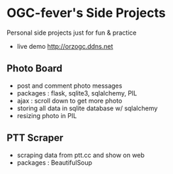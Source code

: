 # OGC-fever's Side Projects

Personal side projects just for fun & practice
- live demo http://orzogc.ddns.net

## Photo Board
- post and comment photo messages
- packages : flask, sqlite3, sqlalchemy, PIL
- ajax : scroll down to get more photo
- storing all data in sqlite database w/ sqlalchemy
- resizing photo in PIL

## PTT Scraper
- scraping data from ptt.cc and show on web
- packages : BeautifulSoup